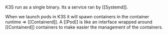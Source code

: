 K3S run as a single binary. Its a service ran by [[Systemd]].

When we launch pods in K3S it will spawn containers in the container runtime => [[Containerd]].
A [[Pod]] is like an interface wrapped around [[Containerd]] containers to make easier the management of the containers.